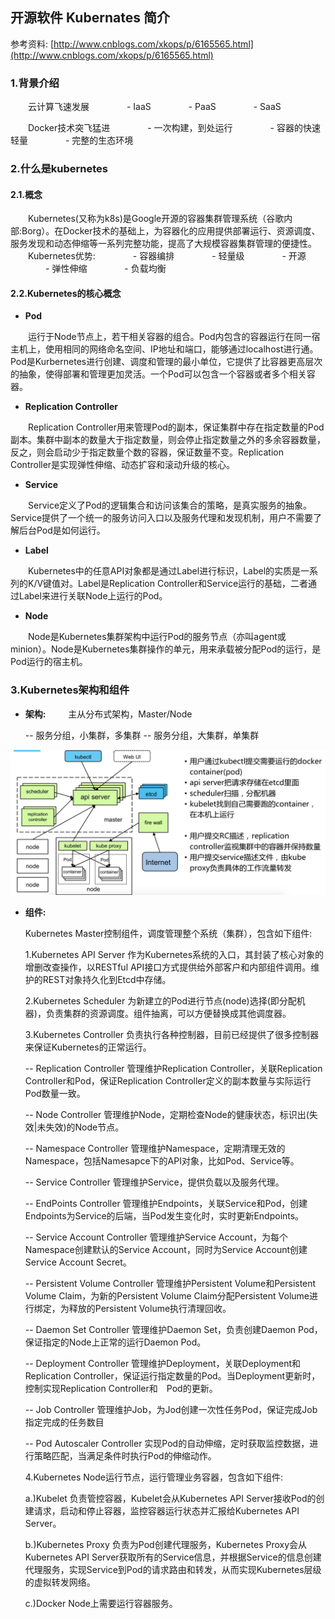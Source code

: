 ## 开源软件 Kubernates 简介

参考资料: [http://www.cnblogs.com/xkops/p/6165565.html](http://www.cnblogs.com/xkops/p/6165565.html)

### 1.背景介绍

　　云计算飞速发展
　　　　- IaaS
　　　　- PaaS
　　　　- SaaS

　　Docker技术突飞猛进
　　　　- 一次构建，到处运行
　　　　- 容器的快速轻量
　　　　- 完整的生态环境

### 2.什么是kubernetes

#### 2.1.概念

　　Kubernetes(又称为k8s)是Google开源的容器集群管理系统（谷歌内部:Borg）。在Docker技术的基础上，为容器化的应用提供部署运行、资源调度、服务发现和动态伸缩等一系列完整功能，提高了大规模容器集群管理的便捷性。
　　Kubernetes优势:
　　　　- 容器编排
　　　　- 轻量级
　　　　- 开源
　　　　- 弹性伸缩
　　　　- 负载均衡

#### 2.2.Kubernetes的核心概念

* **Pod**

　　运行于Node节点上，若干相关容器的组合。Pod内包含的容器运行在同一宿主机上，使用相同的网络命名空间、IP地址和端口，能够通过localhost进行通。Pod是Kurbernetes进行创建、调度和管理的最小单位，它提供了比容器更高层次的抽象，使得部署和管理更加灵活。一个Pod可以包含一个容器或者多个相关容器。

* **Replication Controller**

　　Replication Controller用来管理Pod的副本，保证集群中存在指定数量的Pod副本。集群中副本的数量大于指定数量，则会停止指定数量之外的多余容器数量，反之，则会启动少于指定数量个数的容器，保证数量不变。Replication Controller是实现弹性伸缩、动态扩容和滚动升级的核心。

* **Service**

　　Service定义了Pod的逻辑集合和访问该集合的策略，是真实服务的抽象。Service提供了一个统一的服务访问入口以及服务代理和发现机制，用户不需要了解后台Pod是如何运行。

* **Label**

　　Kubernetes中的任意API对象都是通过Label进行标识，Label的实质是一系列的K/V键值对。Label是Replication Controller和Service运行的基础，二者通过Label来进行关联Node上运行的Pod。

* **Node**

　　Node是Kubernetes集群架构中运行Pod的服务节点（亦叫agent或minion）。Node是Kubernetes集群操作的单元，用来承载被分配Pod的运行，是Pod运行的宿主机。

### 3.Kubernetes架构和组件

* **架构:**
　　
主从分布式架构，Master/Node

  \-\- 服务分组，小集群，多集群
  \-\- 服务分组，大集群，单集群

![](/assets/linkerd003_001.png)

* **组件:**

  Kubernetes Master控制组件，调度管理整个系统（集群），包含如下组件:

  1.Kubernetes API Server
  作为Kubernetes系统的入口，其封装了核心对象的增删改查操作，以RESTful API接口方式提供给外部客户和内部组件调用。维护的REST对象持久化到Etcd中存储。

  2.Kubernetes Scheduler
  为新建立的Pod进行节点(node)选择(即分配机器)，负责集群的资源调度。组件抽离，可以方便替换成其他调度器。

  3.Kubernetes Controller
  负责执行各种控制器，目前已经提供了很多控制器来保证Kubernetes的正常运行。

  \-\- Replication Controller
  管理维护Replication Controller，关联Replication Controller和Pod，保证Replication Controller定义的副本数量与实际运行Pod数量一致。
  
  \-\- Node Controller
  管理维护Node，定期检查Node的健康状态，标识出(失效|未失效)的Node节点。

  \-\- Namespace Controller
  管理维护Namespace，定期清理无效的Namespace，包括Namesapce下的API对象，比如Pod、Service等。

  \-\- Service Controller
  管理维护Service，提供负载以及服务代理。

  \-\- EndPoints Controller
  管理维护Endpoints，关联Service和Pod，创建Endpoints为Service的后端，当Pod发生变化时，实时更新Endpoints。

  \-\- Service Account Controller
  管理维护Service Account，为每个Namespace创建默认的Service Account，同时为Service Account创建Service Account Secret。

  \-\- Persistent Volume Controller
   管理维护Persistent Volume和Persistent Volume Claim，为新的Persistent Volume Claim分配Persistent Volume进行绑定，为释放的Persistent Volume执行清理回收。

  \-\- Daemon Set Controller
  管理维护Daemon Set，负责创建Daemon Pod，保证指定的Node上正常的运行Daemon Pod。

  \-\- Deployment Controller
  管理维护Deployment，关联Deployment和Replication Controller，保证运行指定数量的Pod。当Deployment更新时，控制实现Replication Controller和　Pod的更新。

  \-\- Job Controller
  管理维护Job，为Jod创建一次性任务Pod，保证完成Job指定完成的任务数目

  \-\- Pod Autoscaler Controller
  实现Pod的自动伸缩，定时获取监控数据，进行策略匹配，当满足条件时执行Pod的伸缩动作。

  4.Kubernetes Node运行节点，运行管理业务容器，包含如下组件:
  
  a.)Kubelet
  负责管控容器，Kubelet会从Kubernetes API Server接收Pod的创建请求，启动和停止容器，监控容器运行状态并汇报给Kubernetes API Server。

  b.)Kubernetes Proxy
  负责为Pod创建代理服务，Kubernetes Proxy会从Kubernetes API Server获取所有的Service信息，并根据Service的信息创建代理服务，实现Service到Pod的请求路由和转发，从而实现Kubernetes层级的虚拟转发网络。

  c.)Docker
  Node上需要运行容器服务。